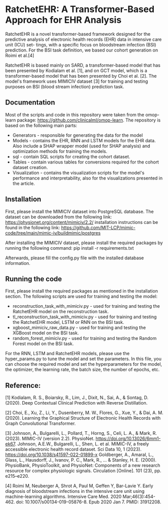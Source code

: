 # RatchetEHR: A Transformer-Based Approach for EHR Analysis

RatchetEHR is a novel transformer-based framework designed for the
predictive analysis of electronic health records (EHR) data in intensive care unit (ICU) set-
tings, with a specific focus on bloodstream infection (BSI) prediction. For the BSI task definition, we based our cohort
generation on Roimi et al.[4]

RatchetEHR is based mainly on SARD, a transformer-based model that has been presented by Kodialam et al. [1], 
and on GCT model, which is a transformer-based model that has been presented by Choi et al. [2]. The model's 
framework uses MIMICIV dataset [3] for training and testing purposes on BSI (blood stream infection) prediction task.

## Documentation
Most of the scripts and code in this repository were taken from the omop-learn package:
https://github.com/clinicalml/omop-learn. 
The repository is based on the following main parts:
* Generators - responsible for generating the data for the model
* Models - contains the EHR, RNN and LSTM models for the EHR data. 
Also include a SHAP wrapper model (used for SHAP analysis) and optimization methods for training the models.
* sql - contain SQL scripts for creating the cohort dataset.
* Tables - contain various tables for conversions required for the cohort dataset creation.
* Visualization - contains the visualization scripts for the model's performance and interpretability, also for the
visualizations presented in the article.

## Installation
First, please install the MIMICIV dataset into PostgreSQL database. The dataset can be downloaded from the following link:
https://physionet.org/content/mimiciv/2.2/
installation instructions can be found in the following link: https://github.com/MIT-LCP/mimic-code/tree/main/mimic-iv/buildmimic/postgres

After installing the MIMICIV dataset, please install the required packages by running the following command:
pip install -r requirements.txt

Afterwards, please fill the config.py file with the installed database information.

## Running the code
First, please install the required packages as mentioned in the installation section.
The following scripts are used for training and testing the model:
* reconstruction_task_with_mimiciv.py - used for training and testing the RatchetEHR model on the reconstruction task.
* tl_reconstruction_task_with_mimiciv.py - used for training and testing the RatchetEHR model, LSTM or RNN on the BSI task.
* xgboost_mimiciv_raw_data.py - used for training and testing the XGBoost model on the BSI task.
* random_forest_mimiciv.py - used for training and testing the Random Forest model on the BSI task.


For the RNN, LSTM and RatchetEHR models, please use the hyper_params.py to tune the model and set the parameters.
In this file, you can choose the required model and set the hyperparameters for the model, the optimizer, the learning rate, the batch size, the number of epochs, etc.

## Reference:
[1] Kodialam, R. S., Boiarsky, R., Lim, J., Dixit, N., Sai, A., & Sontag, D. (2020). Deep Contextual Clinical Prediction with Reverse Distillation.

[2] Choi, E., Xu, Z., Li, Y., Dusenberry, M. W., Flores, G., Xue, Y., & Dai, A. M. (2020). Learning the Graphical Structure of Electronic Health Records with Graph Convolutional Transformer.

[3] Johnson, A., Bulgarelli, L., Pollard, T., Horng, S., Celi, L. A., & Mark, R. (2023). MIMIC-IV (version 2.2). PhysioNet. https://doi.org/10.13026/6mm1-ek67.
Johnson, A.E.W., Bulgarelli, L., Shen, L. et al. MIMIC-IV, a freely accessible electronic health record dataset. Sci Data 10, 1 (2023). https://doi.org/10.1038/s41597-022-01899-x
Goldberger, A., Amaral, L., Glass, L., Hausdorff, J., Ivanov, P. C., Mark, R., ... & Stanley, H. E. (2000). PhysioBank, PhysioToolkit, and PhysioNet: Components of a new research resource for complex physiologic signals. Circulation [Online]. 101 (23), pp. e215–e220.

[4] Roimi M, Neuberger A, Shrot A, Paul M, Geffen Y, Bar-Lavie Y. Early diagnosis of bloodstream infections in the intensive care unit using machine-learning algorithms. Intensive Care Med. 2020 Mar;46(3):454-462. doi: 10.1007/s00134-019-05876-8. Epub 2020 Jan 7. PMID: 31912208.


